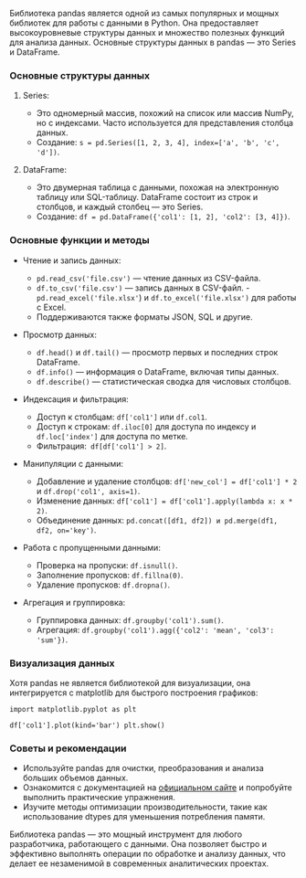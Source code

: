 Библиотека pandas является одной из самых популярных и мощных библиотек для работы с данными в Python. Она предоставляет высокоуровневые структуры данных и множество полезных функций для анализа данных. Основные структуры данных в pandas — это Series и DataFrame. 

### Основные структуры данных

1. Series:
   - Это одномерный массив, похожий на список или массив NumPy, но с индексами. Часто используется для представления столбца данных.
   - Создание: `s = pd.Series([1, 2, 3, 4], index=['a', 'b', 'c', 'd'])`.

2. DataFrame:
   - Это двумерная таблица с данными, похожая на электронную таблицу или SQL-таблицу. DataFrame состоит из строк и столбцов, и каждый столбец — это Series.
   - Создание: `df = pd.DataFrame({'col1': [1, 2], 'col2': [3, 4]})`.

### Основные функции и методы

- Чтение и запись данных:
  - `pd.read_csv('file.csv')` — чтение данных из CSV-файла.
  - `df.to_csv('file.csv')` — запись данных в CSV-файл.
  -` pd.read_excel('file.xlsx'`) и `df.to_excel('file.xlsx')` для работы с Excel.
  - Поддерживаются также форматы JSON, SQL и другие.

- Просмотр данных:
  - `df.head()` и `df.tail()` — просмотр первых и последних строк DataFrame.
  - `df.info()` — информация о DataFrame, включая типы данных.
  - `df.describe()` — статистическая сводка для числовых столбцов.

- Индексация и фильтрация:
  - Доступ к столбцам: `df['col1']` или `df.col1`.
  - Доступ к строкам: `df.iloc[0]` для доступа по индексу и `df.loc['index']` для доступа по метке.
  - Фильтрация:` df[df['col1'] > 2]`.

- Манипуляции с данными:
  - Добавление и удаление столбцов: `df['new_col'] = df['col1'] * 2` и `df.drop('col1', axis=1)`.
  - Изменение данных: `df['col1'] = df['col1'].apply(lambda x: x * 2)`.
  - Объединение данных: `pd.concat([df1, df2]) и pd.merge(df1, df2, on='key')`.

- Работа с пропущенными данными:
  - Проверка на пропуски: `df.isnull()`.
  - Заполнение пропусков: `df.fillna(0)`.
  - Удаление пропусков: `df.dropna()`.

- Агрегация и группировка:
  - Группировка данных: `df.groupby('col1').sum()`.
  - Агрегация: `df.groupby('col1').agg({'col2': 'mean', 'col3': 'sum'})`.

### Визуализация данных

Хотя pandas не является библиотекой для визуализации, она интегрируется с matplotlib для быстрого построения графиков:

`import matplotlib.pyplot as plt`

`df['col1'].plot(kind='bar')
plt.show()`
### Советы и рекомендации

- Используйте pandas для очистки, преобразования и анализа больших объемов данных.
- Ознакомится с документацией на [официальном сайте](https://pandas.pydata.org/) и попробуйте выполнить практические упражнения.
- Изучите методы оптимизации производительности, такие как использование dtypes для уменьшения потребления памяти.

Библиотека pandas — это мощный инструмент для любого разработчика, работающего с данными. Она позволяет быстро и эффективно выполнять операции по обработке и анализу данных, что делает ее незаменимой в современных аналитических проектах.